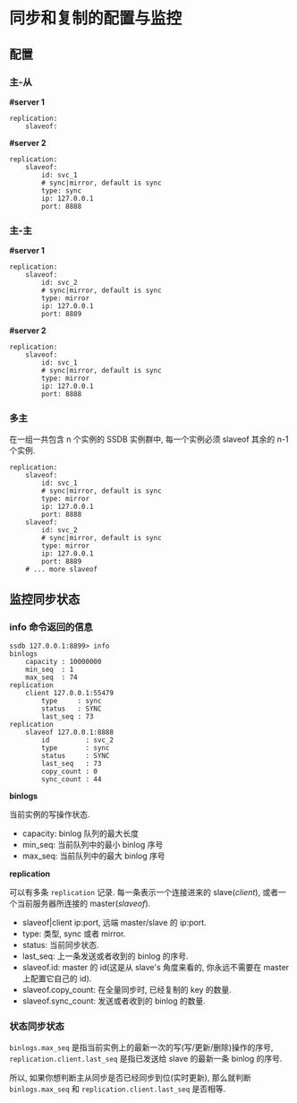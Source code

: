 # 同步和复制的配置与监控

## 配置
### 主-从

__#server 1__

```
replication:
	slaveof:
```

__#server 2__

```
replication:
	slaveof:
		id: svc_1
		# sync|mirror, default is sync
		type: sync
		ip: 127.0.0.1
		port: 8888
```

### 主-主

__#server 1__

```
replication:
	slaveof:
		id: svc_2
		# sync|mirror, default is sync
		type: mirror
		ip: 127.0.0.1
		port: 8889
```

__#server 2__

```
replication:
	slaveof:
		id: svc_1
		# sync|mirror, default is sync
		type: mirror
		ip: 127.0.0.1
		port: 8888
```

### 多主

在一组一共包含 n 个实例的 SSDB 实例群中, 每一个实例必须 slaveof 其余的 n-1 个实例.

```
replication:
	slaveof:
		id: svc_1
		# sync|mirror, default is sync
		type: mirror
		ip: 127.0.0.1
		port: 8888
	slaveof:
		id: svc_2
		# sync|mirror, default is sync
		type: mirror
		ip: 127.0.0.1
		port: 8889
	# ... more slaveof
```

## 监控同步状态

### info 命令返回的信息

	ssdb 127.0.0.1:8899> info
	binlogs
        capacity : 10000000
        min_seq  : 1
        max_seq  : 74
	replication
	    client 127.0.0.1:55479
	        type     : sync
	        status   : SYNC
	        last_seq : 73
	replication
	    slaveof 127.0.0.1:8888
	        id         : svc_2
	        type       : sync
	        status     : SYNC
	        last_seq   : 73
	        copy_count : 0
	        sync_count : 44

__binlogs__

当前实例的写操作状态.

* capacity: binlog 队列的最大长度
* min_seq: 当前队列中的最小 binlog 序号
* max_seq: 当前队列中的最大 binlog 序号

__replication__

可以有多条 `replication` 记录. 每一条表示一个连接进来的 slave(*client*), 或者一个当前服务器所连接的 master(*slaveof*).

* slaveof|client ip:port, 远端 master/slave 的 ip:port.
* type: 类型, sync 或者 mirror.
* status: 当前同步状态.
* last_seq: 上一条发送或者收到的 binlog 的序号.
* slaveof.id: master 的 id(这是从 slave's 角度来看的, 你永远不需要在 master 上配置它自己的 id).
* slaveof.copy_count: 在全量同步时, 已经复制的 key 的数量.
* slaveof.sync_count: 发送或者收到的 binlog 的数量.

### 状态同步状态

`binlogs.max_seq` 是指当前实例上的最新一次的写(写/更新/删除)操作的序号, `replication.client.last_seq` 是指已发送给 slave 的最新一条 binlog 的序号.

所以, 如果你想判断主从同步是否已经同步到位(实时更新), 那么就判断 `binlogs.max_seq` 和 `replication.client.last_seq` 是否相等.
